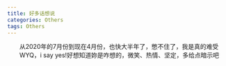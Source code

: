 ```yaml
---
title: 好多话想说
categories: Others  
tags: Others 
---
```

　　从2020年的7月份到现在4月份，也快大半年了，憋不住了，我是真的难受
  　　WYQ，i say yes!好想知道妳是咋想的，微笑、热情、坚定，多给点暗示吧
    
